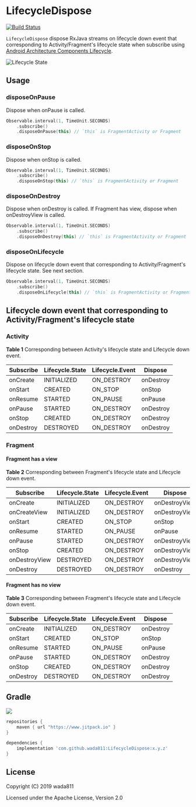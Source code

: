 LifecycleDispose
=====

[![Build Status](https://app.bitrise.io/app/25a74c8a899d5c9a/status.svg?token=rSUoGqwaasQ6M5a7KKPTdA&branch=master)](https://app.bitrise.io/app/25a74c8a899d5c9a)

`LifecycleDispose` dispose RxJava streams on lifecycle down event that corresponding to Activity/Fragment's lifecycle state when subscribe using [Android Architecture Components Lifecycle](https://developer.android.com/topic/libraries/architecture/lifecycle).

![Lifecycle State](https://developer.android.com/images/topic/libraries/architecture/lifecycle-states.svg)

## Usage
### disposeOnPause
Dispose when onPause is called.

```kotlin
Observable.interval(1, TimeUnit.SECONDS)
    .subscribe()
    .disposeOnPause(this) // `this` is FragmentActivity or Fragment
```

### disposeOnStop
Dispose when onStop is called.

```kotlin
Observable.interval(1, TimeUnit.SECONDS)
    .subscribe()
    .disposeOnStop(this) // `this` is FragmentActivity or Fragment
```

### disposeOnDestroy
Dispose when onDestroy is called.
If Fragment has view, dispose when onDestroyView is called.

```kotlin
Observable.interval(1, TimeUnit.SECONDS)
    .subscribe()
    .disposeOnDestroy(this) // `this` is FragmentActivity or Fragment
```

### disposeOnLifecycle
Dispose on lifecycle down event that corresponding to Activity/Fragment's lifecycle state. See next section.

```kotlin
Observable.interval(1, TimeUnit.SECONDS)
    .subscribe()
    .disposeOnLifecycle(this) // `this` is FragmentActivity or Fragment
```

## Lifecycle down event that corresponding to Activity/Fragment's lifecycle state
### Activity

**Table 1** Corresponding between Activity's lifecycle state and Lifecycle down event.

| Subscribe | Lifecycle.State | Lifecycle.Event | Dispose   |
| --------- | --------------- | --------------- | --------- |
| onCreate  | INITIALIZED     | ON_DESTROY      | onDestroy |
| onStart   | CREATED         | ON_STOP         | onStop    |
| onResume  | STARTED         | ON_PAUSE        | onPause   |
| onPause   | STARTED         | ON_DESTROY      | onDestroy |
| onStop    | CREATED         | ON_DESTROY      | onDestroy |
| onDestroy | DESTROYED       | ON_DESTROY      | onDestroy |


### Fragment

#### Fragment has a view
**Table 2** Corresponding between Fragment's lifecycle state and Lifecycle down event.

| Subscribe     | Lifecycle.State | Lifecycle.Event | Dispose       |
| ------------- | --------------- | --------------- | ------------- |
| onCreate      | INITIALIZED     | ON_DESTROY      | onDestroyView |
| onCreateView  | INITIALIZED     | ON_DESTROY      | onDestroyView |
| onStart       | CREATED         | ON_STOP         | onStop        |
| onResume      | STARTED         | ON_PAUSE        | onPause       |
| onPause       | STARTED         | ON_DESTROY      | onDestroyView |
| onStop        | CREATED         | ON_DESTROY      | onDestroyView |
| onDestroyView | DESTROYED       | ON_DESTROY      | onDestroyView |
| onDestroy     | DESTROYED       | ON_DESTROY      | onDestroy     |

#### Fragment has no view

**Table 3** Corresponding between Fragment's lifecycle state and Lifecycle down event.

| Subscribe     | Lifecycle.State | Lifecycle.Event | Dispose       |
| ------------- | --------------- | --------------- | ------------- |
| onCreate      | INITIALIZED     | ON_DESTROY      | onDestroy     |
| onStart       | CREATED         | ON_STOP         | onStop        |
| onResume      | STARTED         | ON_PAUSE        | onPause       |
| onPause       | STARTED         | ON_DESTROY      | onDestroy     |
| onStop        | CREATED         | ON_DESTROY      | onDestroy     |
| onDestroy     | DESTROYED       | ON_DESTROY      | onDestroy     |


## Gradle

[![](https://jitpack.io/v/wada811/LifecycleDispose.svg)](https://jitpack.io/#wada811/LifecycleDispose)

```groovy
repositories {
    maven { url "https://www.jitpack.io" }
}

dependencies {
    implementation 'com.github.wada811:LifecycleDispose:x.y.z'
}
```

## License

Copyright (C) 2019 wada811

Licensed under the Apache License, Version 2.0
